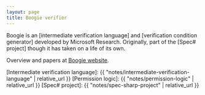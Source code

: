```yaml
---
layout: page
title: Boogie verifier
---
```


Boogie is an [intermediate verification language] and
[verification condition generator]
developed by Microsoft Research.
Originally, part of the [Spec# project] though it has taken
on a life of its own.

Overview and papers at [Boogie website].

[Boogie website]: https://www.microsoft.com/en-us/research/project/boogie-an-intermediate-verification-language/
[Intermediate verification language]: {{ "notes/intermediate-verification-language" | relative_url }}
[Permission logic]: {{ "notes/permission-logic" | relative_url }}
[Spec# project]: {{ "notes/spec-sharp-project" | relative_url }}
